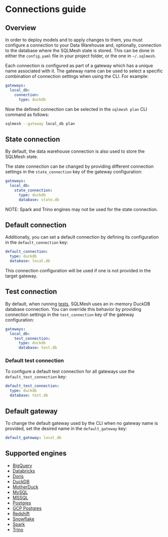 # Connections guide

## Overview

In order to deploy models and to apply changes to them, you must configure a connection to your Data Warehouse and, optionally, connection to the database where the SQLMesh state is stored. This can be done in either the `config.yaml` file in your project folder, or the one in `~/.sqlmesh`.

Each connection is configured as part of a gateway which has a unique name associated with it. The gateway name can be used to select a specific combination of connection settings  when using the CLI. For example:

```yaml linenums="1"
gateways:
  local_db:
    connection:
      type: duckdb
```

Now the defined connection can be selected in the `sqlmesh plan` CLI command as follows:

```bash
sqlmesh --gateway local_db plan
```

## State connection

By default, the data warehouse connection is also used to store the SQLMesh state.

The state connection can be changed by providing different connection settings in the `state_connection` key of the gateway configuration:

```yaml linenums="1"
gateways:
  local_db:
    state_connection:
      type: duckdb
      database: state.db
```

NOTE: Spark and Trino engines may not be used for the state connection.

## Default connection

Additionally, you can set a default connection by defining its configuration in the `default_connection` key:

```yaml linenums="1"
default_connection:
  type: duckdb
  database: local.db
```

This connection configuration will be used if one is not provided in the target gateway.

## Test connection

By default, when running [tests](../concepts/tests.md), SQLMesh uses an in-memory DuckDB database connection. You can override this behavior by providing connection settings in the `test_connection` key of the gateway configuration:

```yaml linenums="1"
gateways:
  local_db:
    test_connection:
      type: duckdb
      database: test.db
```

### Default test connection

To configure a default test connection for all gateways use the `default_test_connection` key:

```yaml linenums="1"
default_test_connection:
  type: duckdb
  database: test.db
```

## Default gateway

To change the default gateway used by the CLI when no gateway name is provided, set the desired name in the `default_gateway` key:

```yaml linenums="1"
default_gateway: local_db
```

## Supported engines

* [BigQuery](../integrations/engines/bigquery.md)
* [Databricks](../integrations/engines/databricks.md)
* [Doris](../integrations/engines/doris.md)
* [DuckDB](../integrations/engines/duckdb.md)
* [MotherDuck](../integrations/engines/motherduck.md)
* [MySQL](../integrations/engines/mysql.md)
* [MSSQL](../integrations/engines/mssql.md)
* [Postgres](../integrations/engines/postgres.md)
* [GCP Postgres](../integrations/engines/gcp-postgres.md)
* [Redshift](../integrations/engines/redshift.md)
* [Snowflake](../integrations/engines/snowflake.md)
* [Spark](../integrations/engines/spark.md)
* [Trino](../integrations/engines/trino.md)
